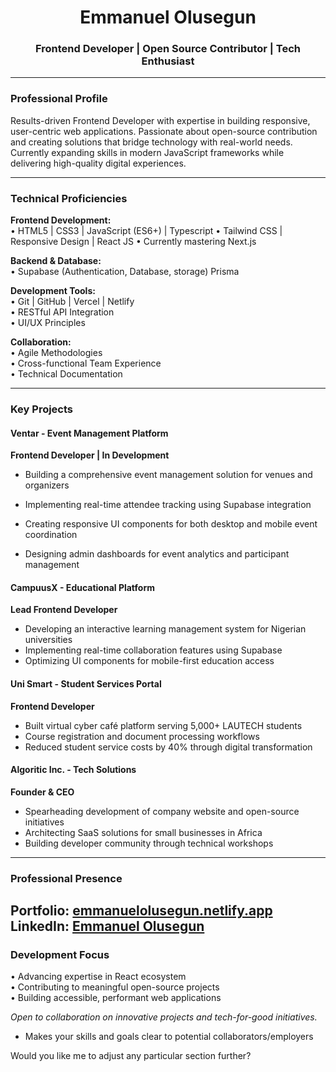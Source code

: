 <h1 align="center">Emmanuel Olusegun</h1>  
<h3 align="center">Frontend Developer | Open Source Contributor | Tech Enthusiast</h3>  

---

### Professional Profile  

Results-driven Frontend Developer with expertise in building responsive, user-centric web applications. Passionate about open-source contribution and creating solutions that bridge technology with real-world needs. Currently expanding skills in modern JavaScript frameworks while delivering high-quality digital experiences.

---

### Technical Proficiencies  

**Frontend Development:**  
• HTML5 | CSS3 | JavaScript (ES6+) | Typescript
• Tailwind CSS | Responsive Design  | React JS
• Currently mastering Next.js

**Backend & Database:**  
• Supabase (Authentication, Database, storage) 
Prisma 

**Development Tools:**  
• Git | GitHub | Vercel | Netlify  
• RESTful API Integration  
• UI/UX Principles  

**Collaboration:**  
• Agile Methodologies  
• Cross-functional Team Experience  
• Technical Documentation  

---

### Key Projects  

#### Ventar - Event Management Platform

**Frontend Developer | In Development**

- Building a comprehensive event management solution for venues and organizers

- Implementing real-time attendee tracking using Supabase integration

- Creating responsive UI components for both desktop and mobile event coordination

- Designing admin dashboards for event analytics and participant management

#### CampuusX - Educational Platform
**Lead Frontend Developer** 
- Developing an interactive learning management system for Nigerian universities  
- Implementing real-time collaboration features using Supabase  
- Optimizing UI components for mobile-first education access  

#### Uni Smart - Student Services Portal  
**Frontend Developer**  
- Built virtual cyber café platform serving 5,000+ LAUTECH students  
- Course registration and document processing workflows 
- Reduced student service costs by 40% through digital transformation  

#### Algoritic Inc. - Tech Solutions  
**Founder & CEO**  
- Spearheading development of company website and open-source initiatives  
- Architecting SaaS solutions for small businesses in Africa
- Building developer community through technical workshops  

---

### Professional Presence  

**Portfolio:** [emmanuelolusegun.netlify.app](https://emmanuelolusegun.netlify.app)  
**LinkedIn:** [Emmanuel Olusegun](https://www.linkedin.com/in/emmanuel-olusegun-457385344/)
---

### Development Focus  

• Advancing expertise in React ecosystem  
• Contributing to meaningful open-source projects  
• Building accessible, performant web applications

*Open to collaboration on innovative projects and tech-for-good initiatives.*  
- Makes your skills and goals clear to potential collaborators/employers  

Would you like me to adjust any particular section further?
